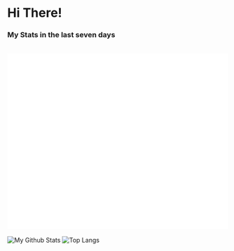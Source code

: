 # Hi There!

### My Stats in the last seven days

<div align="center">
	<br>
	<a href="https://github.com/sindresorhus/css-in-readme-like-wat/blame/master/header.svg">
		<img src="header.svg" width="800" height="400">
	</a>
	<br>
</div>

![My Github Stats](https://github-readme-stats.vercel.app/api?username=devlargs&count_private=true&show_icons=true)
![Top Langs](https://github-readme-stats.vercel.app/api/top-langs/?username=devlargs&layout=compact&langs_count=8)

<!-- BLOG-POST-LIST:START -->
<!-- BLOG-POST-LIST:END -->
